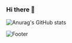 ### Hi there 👋

![Anurag's GitHub stats](https://github-readme-stats.vercel.app/api?username=alswnd3746&theme=rose_pine&show_icons=true)

![Footer](https://capsule-render.vercel.app/api?type=waving&color=auto&height=200&section=footer)

<!--
**alswnd3746/alswnd3746** is a ✨ _special_ ✨ repository because its `README.md` (this file) appears on your GitHub profile.

Here are some ideas to get you started:

- 🔭 I’m currently working on ...
- 🌱 I’m currently learning ...
- 👯 I’m looking to collaborate on ...
- 🤔 I’m looking for help with ...
- 💬 Ask me about ...
- 📫 How to reach me: ...
- 😄 Pronouns: ...
- ⚡ Fun fact: ...
-->
